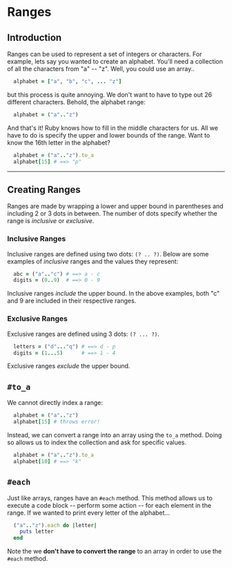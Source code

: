 # Ranges

## Introduction

Ranges can be used to represent a set of integers or characters. For example, lets say you wanted to create an alphabet. You'll need a collection of all the characters from "a" -- "z". Well, you could use an array..

  ```ruby
    alphabet = ["a", "b", "c", ... "z"]
  ```

but this process is quite annoying. We don't want to have to type out 26 different characters. Behold, the alphabet range:

  ```ruby
    alphabet = ("a".."z")
  ```

And that's it! Ruby knows how to fill in the middle characters for us. All we have to do is specify the upper and lower bounds of the range. Want to know the 16th letter in the alphabet?

```ruby
  alphabet = ("a".."z").to_a
  alphabet[15] # ==> "p"
```

---

## Creating Ranges

Ranges are made by wrapping a lower and upper bound in parentheses and including 2 or 3 dots in between. The number of dots specify whether the range is *inclusive* or *exclusive*.

### Inclusive Ranges

Inclusive ranges are defined using two dots: `(? .. ?)`. Below are some examples of *inclusive* ranges and the values they represent:

  ```ruby
    abc = ("a".."c") # ==> a - c
    digits = (0..9)  # ==> 0 - 9
  ```

Inclusive ranges *include* the upper bound. In the above examples, both "c" and 9 are included in their respective ranges.

### Exclusive Ranges

Exclusive ranges are defined using 3 dots: `(? ... ?)`.

```ruby
  letters = ("d"..."q") # ==> d - p
  digits = (1...5)      # ==> 1 - 4
```

Exclusive ranges *exclude* the upper bound.

## `#to_a`

We cannot directly index a range:

  ```ruby
    alphabet = ("a".."z")
    alphabet[15] # throws error!
  ```

Instead, we can convert a range into an array using the `to_a` method. Doing so allows us to index the collection and ask for specific values.

```ruby
  alphabet = ("a".."z").to_a
  alphabet[10] # ==> "k"
```

## `#each`

Just like arrays, ranges have an `#each` method. This method allows us to execute a code block -- perform some action -- for each element in the range. If we wanted to print every letter of the alphabet...

  ```ruby
    ("a".."z").each do |letter|
      puts letter
    end
  ```

Note the we **don't have to convert the range** to an array in order to use the `#each` method.

